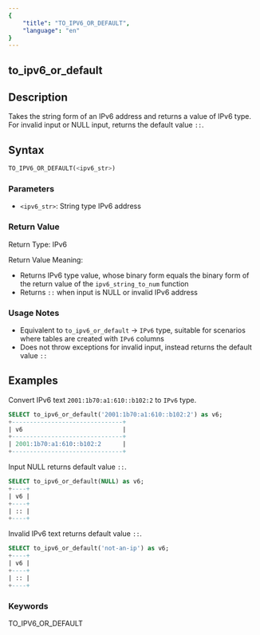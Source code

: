 ```yaml
---
{
    "title": "TO_IPV6_OR_DEFAULT",
    "language": "en"
}
---
```


## to_ipv6_or_default

## Description
Takes the string form of an IPv6 address and returns a value of IPv6 type. For invalid input or NULL input, returns the default value `::`.

## Syntax
```sql
TO_IPV6_OR_DEFAULT(<ipv6_str>)
```

### Parameters
- `<ipv6_str>`: String type IPv6 address

### Return Value
Return Type: IPv6

Return Value Meaning:
- Returns IPv6 type value, whose binary form equals the binary form of the return value of the `ipv6_string_to_num` function
- Returns `::` when input is NULL or invalid IPv6 address

### Usage Notes
- Equivalent to `to_ipv6_or_default` → `IPv6` type, suitable for scenarios where tables are created with `IPv6` columns
- Does not throw exceptions for invalid input, instead returns the default value `::`

## Examples

Convert IPv6 text `2001:1b70:a1:610::b102:2` to `IPv6` type.
```sql
SELECT to_ipv6_or_default('2001:1b70:a1:610::b102:2') as v6;
+-------------------------------+
| v6                            |
+-------------------------------+
| 2001:1b70:a1:610::b102:2      |
+-------------------------------+
```

Input NULL returns default value `::`.
```sql
SELECT to_ipv6_or_default(NULL) as v6;
+----+
| v6 |
+----+
| :: |
+----+
```

Invalid IPv6 text returns default value `::`.
```sql
SELECT to_ipv6_or_default('not-an-ip') as v6;
+----+
| v6 |
+----+
| :: |
+----+
```

### Keywords

TO_IPV6_OR_DEFAULT
